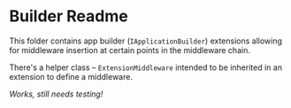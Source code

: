 ﻿# Builder Readme

This folder contains app builder (<code>IApplicationBuilder</code>) extensions allowing for middleware insertion at certain points in the middleware chain. 

There's a helper class &ndash; <code>ExtensionMiddleware</code> intended to be inherited in an extension to define a middleware.

*Works, still needs testing!*
